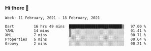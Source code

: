 ### Hi there 👋

<!--
**devcat37/devcat37** is a ✨ _special_ ✨ repository because its `README.md` (this file) appears on your GitHub profile.

Here are some ideas to get you started:

- 🔭 I’m currently working on ...
- 🌱 I’m currently learning ...
- 👯 I’m looking to collaborate on ...
- 🤔 I’m looking for help with ...
- 💬 Ask me about ...
- 📫 How to reach me: ...
- 😄 Pronouns: ...
- ⚡ Fun fact: ...
-->

<!--START_SECTION:waka-->
```text
Week: 11 February, 2021 - 18 February, 2021

Dart         16 hrs 49 mins  ████████████████████████▒   97.00 % 
YAML         14 mins         ▒░░░░░░░░░░░░░░░░░░░░░░░░   01.41 % 
XML          7 mins          ▒░░░░░░░░░░░░░░░░░░░░░░░░   00.71 % 
Properties   6 mins          ░░░░░░░░░░░░░░░░░░░░░░░░░   00.64 % 
Groovy       2 mins          ░░░░░░░░░░░░░░░░░░░░░░░░░   00.21 % 
```
<!--END_SECTION:waka-->
